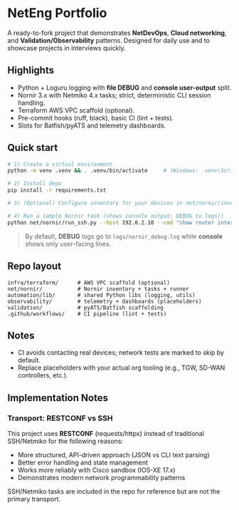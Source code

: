 # NetEng Portfolio

A ready-to-fork project that demonstrates **NetDevOps**, **Cloud networking**, and **Validation/Observability** patterns.
Designed for daily use and to showcase projects in interviews quickly.

## Highlights
- Python + Loguru logging with **file DEBUG** and **console user-output** split.
- Nornir 3.x with Netmiko 4.x tasks; strict, deterministic CLI session handling.
- Terraform AWS VPC scaffold (optional).
- Pre-commit hooks (ruff, black), basic CI (lint + tests).
- Slots for Batfish/pyATS and telemetry dashboards.

## Quick start

```bash
# 1) Create a virtual environment
python -m venv .venv && . .venv/bin/activate     # (Windows: .venv\Scripts\activate)

# 2) Install deps
pip install -r requirements.txt

# 3) (Optional) Configure inventory for your devices in net/nornir/inventory/hosts.yaml

# 4) Run a sample Nornir task (shows console output; DEBUG to logs/)
python net/nornir/run_ssh.py --host 192.0.2.10 --cmd "show router interface"
```

> By default, **DEBUG** logs go to `logs/nornir_debug.log` while **console** shows only user-facing lines.

## Repo layout
```
infra/terraform/      # AWS VPC scaffold (optional)
net/nornir/           # Nornir inventory + tasks + runner
automation/lib/       # shared Python libs (logging, utils)
observability/        # telemetry + dashboards (placeholders)
validation/           # pyATS/Batfish scaffolding
.github/workflows/    # CI pipeline (lint + tests)
```

## Notes
- CI avoids contacting real devices; network tests are marked to skip by default.
- Replace placeholders with your actual org tooling (e.g., TGW, SD-WAN controllers, etc.).

## Implementation Notes

### Transport: RESTCONF vs SSH
This project uses **RESTCONF** (requests/httpx) instead of traditional SSH/Netmiko for the following reasons:
- More structured, API-driven approach (JSON vs CLI text parsing)
- Better error handling and state management
- Works more reliably with Cisco sandbox (IOS-XE 17.x)
- Demonstrates modern network programmability patterns

SSH/Netmiko tasks are included in the repo for reference but are not the primary transport.
